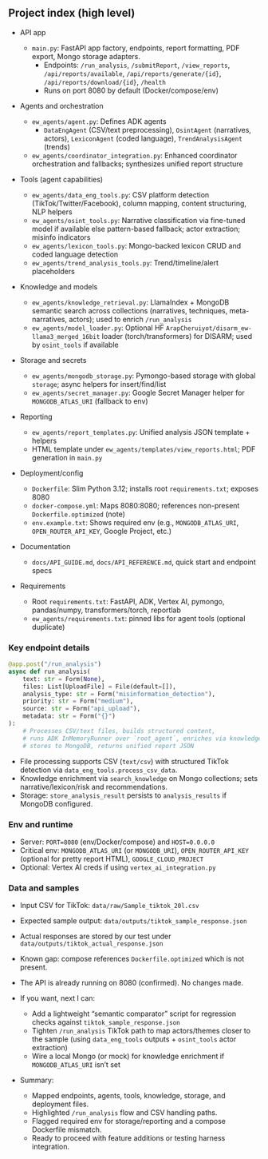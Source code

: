 ## Project index (high level)

- API app
  - `main.py`: FastAPI app factory, endpoints, report formatting, PDF export, Mongo storage adapters.
    - Endpoints: `/run_analysis`, `/submitReport`, `/view_reports`, `/api/reports/available`, `/api/reports/generate/{id}`, `/api/reports/download/{id}`, `/health`
    - Runs on port 8080 by default (Docker/compose/env)

- Agents and orchestration
  - `ew_agents/agent.py`: Defines ADK agents
    - `DataEngAgent` (CSV/text preprocessing), `OsintAgent` (narratives, actors), `LexiconAgent` (coded language), `TrendAnalysisAgent` (trends)
  - `ew_agents/coordinator_integration.py`: Enhanced coordinator orchestration and fallbacks; synthesizes unified report structure

- Tools (agent capabilities)
  - `ew_agents/data_eng_tools.py`: CSV platform detection (TikTok/Twitter/Facebook), column mapping, content structuring, NLP helpers
  - `ew_agents/osint_tools.py`: Narrative classification via fine-tuned model if available else pattern-based fallback; actor extraction; misinfo indicators
  - `ew_agents/lexicon_tools.py`: Mongo-backed lexicon CRUD and coded language detection
  - `ew_agents/trend_analysis_tools.py`: Trend/timeline/alert placeholders

- Knowledge and models
  - `ew_agents/knowledge_retrieval.py`: LlamaIndex + MongoDB semantic search across collections (narratives, techniques, meta-narratives, actors); used to enrich `/run_analysis`
  - `ew_agents/model_loader.py`: Optional HF `ArapCheruiyot/disarm_ew-llama3_merged_16bit` loader (torch/transformers) for DISARM; used by `osint_tools` if available

- Storage and secrets
  - `ew_agents/mongodb_storage.py`: Pymongo-based storage with global `storage`; async helpers for insert/find/list
  - `ew_agents/secret_manager.py`: Google Secret Manager helper for `MONGODB_ATLAS_URI` (fallback to env)

- Reporting
  - `ew_agents/report_templates.py`: Unified analysis JSON template + helpers
  - HTML template under `ew_agents/templates/view_reports.html`; PDF generation in `main.py`

- Deployment/config
  - `Dockerfile`: Slim Python 3.12; installs root `requirements.txt`; exposes 8080
  - `docker-compose.yml`: Maps 8080:8080; references non-present `Dockerfile.optimized` (note)
  - `env.example.txt`: Shows required env (e.g., `MONGODB_ATLAS_URI`, `OPEN_ROUTER_API_KEY`, Google Project, etc.)

- Documentation
  - `docs/API_GUIDE.md`, `docs/API_REFERENCE.md`, quick start and endpoint specs

- Requirements
  - Root `requirements.txt`: FastAPI, ADK, Vertex AI, pymongo, pandas/numpy, transformers/torch, reportlab
  - `ew_agents/requirements.txt`: pinned libs for agent tools (optional duplicate)

### Key endpoint details

```700:771:/Users/robin/Downloads/Robin/projets/ew-agents/main.py
@app.post("/run_analysis")
async def run_analysis(
    text: str = Form(None),
    files: List[UploadFile] = File(default=[]),
    analysis_type: str = Form("misinformation_detection"),
    priority: str = Form("medium"),
    source: str = Form("api_upload"),
    metadata: str = Form("{}")
):
    # Processes CSV/text files, builds structured content,
    # runs ADK InMemoryRunner over `root_agent`, enriches via knowledge base,
    # stores to MongoDB, returns unified report JSON
```

- File processing supports CSV (`text/csv`) with structured TikTok detection via `data_eng_tools.process_csv_data`.
- Knowledge enrichment via `search_knowledge` on Mongo collections; sets narrative/lexicon/risk and recommendations.
- Storage: `store_analysis_result` persists to `analysis_results` if MongoDB configured.

### Env and runtime

- Server: `PORT=8080` (env/Docker/compose) and `HOST=0.0.0.0`
- Critical env: `MONGODB_ATLAS_URI` (or `MONGODB_URI`), `OPEN_ROUTER_API_KEY` (optional for pretty report HTML), `GOOGLE_CLOUD_PROJECT`
- Optional: Vertex AI creds if using `vertex_ai_integration.py`

### Data and samples

- Input CSV for TikTok: `data/raw/Sample_tiktok_20l.csv`
- Expected sample output: `data/outputs/tiktok_sample_response.json`
- Actual responses are stored by our test under `data/outputs/tiktok_actual_response.json`

- Known gap: compose references `Dockerfile.optimized` which is not present.

- The API is already running on 8080 (confirmed). No changes made.

- If you want, next I can:
  - Add a lightweight “semantic comparator” script for regression checks against `tiktok_sample_response.json`
  - Tighten `/run_analysis` TikTok path to map actors/themes closer to the sample (using `data_eng_tools` outputs + `osint_tools` actor extraction)
  - Wire a local Mongo (or mock) for knowledge enrichment if `MONGODB_ATLAS_URI` isn’t set

- Summary:
  - Mapped endpoints, agents, tools, knowledge, storage, and deployment files.
  - Highlighted `/run_analysis` flow and CSV handling paths.
  - Flagged required env for storage/reporting and a compose Dockerfile mismatch.
  - Ready to proceed with feature additions or testing harness integration.